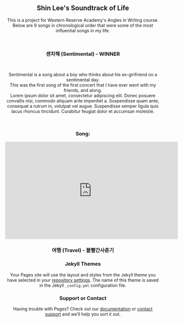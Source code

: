 <style>#sidebar{display:none}</style>
<style>#repo-owner{display:inline}</style>
<style>h2{text-align:center}</style>
<style>h3{text-align:center}</style>
<style>p{text-align:center}</style>
<style>iframe{text-align:center}</style>

<h2> Shin Lee's Soundtrack of Life</h2>

<p>This is a project for Western Reserve Academy's Angles in Writing course.<br/>
Below are 9 songs in chronological order that were some of the most influential songs in my life.</p>

<br/>

<h3> 센치해 (Sentimental) - WINNER<br/></h3>

<br/>

<p>Sentimental is a song about a boy who thinks about his ex-girlfriend on a sentimental day.<br/>
This was the first song of the first concert that I have ever went with my friends, and along.<br/>
Lorem ipsum dolor sit amet, consectetur adipiscing elit. Donec posuere convallis nisi, commodo aliquam ante imperdiet a. Suspendisse quam ante, consequat a rutrum in, volutpat vel augue. Suspendisse semper ligula quis lacus rhoncus tincidunt. Curabitur feugiat dolor et accumsan molestie.<br/></p>

<br/>

<h3>Song: <br/></h3>
<center><iframe width="560" height="315" src="https://www.youtube.com/embed/glfJfcfqBHY" title="YouTube video player" frameborder="0" allow="accelerometer; autoplay; clipboard-write; encrypted-media; gyroscope; picture-in-picture" allowfullscreen></iframe></center>


<h3> 여행 (Travel) - 볼빨간사춘기 <br/></h3>



### Jekyll Themes

Your Pages site will use the layout and styles from the Jekyll theme you have selected in your [repository settings](https://github.com/dz2701/Soundtrack_of_life/settings/pages). The name of this theme is saved in the Jekyll `_config.yml` configuration file.

### Support or Contact

Having trouble with Pages? Check out our [documentation](https://docs.github.com/categories/github-pages-basics/) or [contact support](https://support.github.com/contact) and we’ll help you sort it out.

